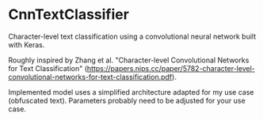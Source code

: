 # CnnTextClassifier
 Character-level text classification using a convolutional neural network built with Keras.
 
Roughly inspired by Zhang et al. "Character-level Convolutional Networks for Text Classification" (https://papers.nips.cc/paper/5782-character-level-convolutional-networks-for-text-classification.pdf). 

Implemented model uses a simplified architecture adapted for my use case (obfuscated text). Parameters probably need to be adjusted for your use case.
